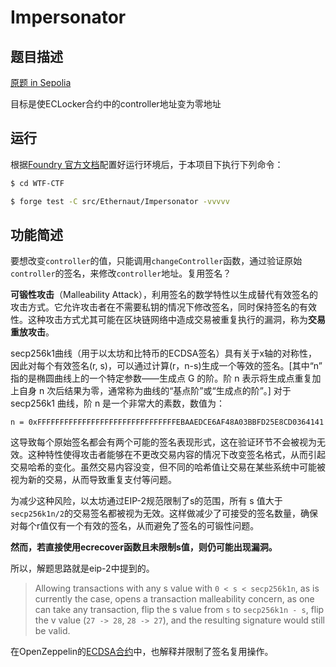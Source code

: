 # Impersonator

## 题目描述

[原题 in Sepolia](https://ethernaut.openzeppelin.com/level/0x9D75AF88C98C2524600f20B614ee064aE356C19C)

目标是使ECLocker合约中的controller地址变为零地址

## 运行

根据[Foundry 官方文档](https://getfoundry.sh/)配置好运行环境后，于本项目下执行下列命令：

```sh
$ cd WTF-CTF

$ forge test -C src/Ethernaut/Impersonator -vvvvv
```

## 功能简述

要想改变`controller`的值，只能调用`changeController`函数，通过验证原始`controller`的签名，来修改`controller`地址。复用签名？

**可锻性攻击**（Malleability Attack），利用签名的数学特性以生成替代有效签名的攻击方式。它允许攻击者在不需要私钥的情况下修改签名，同时保持签名的有效性。这种攻击方式尤其可能在区块链网络中造成交易被重复执行的漏洞，称为**交易重放攻击**。

secp256k1曲线（用于以太坊和比特币的ECDSA签名）具有关于x轴的对称性，因此对每个有效签名(r, s)，可以通过计算(r，n-s)生成一个等效的签名。[其中“n” 指的是椭圆曲线上的一个特定参数——生成点 G 的阶。阶 n 表示将生成点重复加上自身 n 次后结果为零，通常称为曲线的“基点阶”或“生成点的阶”。] 对于 secp256k1 曲线，阶 n 是一个非常大的素数，数值为：

```
n = 0xFFFFFFFFFFFFFFFFFFFFFFFFFFFFFFFEBAAEDCE6AF48A03BBFD25E8CD0364141
```

这导致每个原始签名都会有两个可能的签名表现形式，这在验证环节不会被视为无效。这种特性使得攻击者能够在不更改交易内容的情况下改变签名格式，从而引起交易哈希的变化。虽然交易内容没变，但不同的哈希值让交易在某些系统中可能被视为新的交易，从而导致重复支付等问题。

为减少这种风险，以太坊通过EIP-2规范限制了s的范围，所有 s 值大于`secp256k1n/2`的交易签名都被视为无效。这样做减少了可接受的签名数量，确保对每个r值仅有一个有效的签名，从而避免了签名的可锻性问题。

**然而，若直接使用ecrecover函数且未限制s值，则仍可能出现漏洞。**

所以，解题思路就是eip-2中提到的。

> Allowing transactions with any s value with `0 < s < secp256k1n`, as is currently the case, opens a transaction malleability concern, as one can take any transaction, flip the s value from `s` to `secp256k1n - s`, flip the v value (`27 -> 28`, `28 -> 27`), and the resulting signature would still be valid. 

在OpenZeppelin的[ECDSA合约](https://github.com/OpenZeppelin/openzeppelin-contracts/blob/release-v5.1/contracts/utils/cryptography/ECDSA.sol#L134)中，也解释并限制了签名复用操作。

